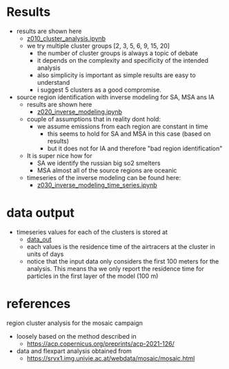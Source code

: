 # Results 
- results are shown here
  - [z010_cluster_analysis.ipynb](./nb/z010_cluster_analysis.md)
  - we try multiple cluster groups [2, 3, 5, 6, 9, 15, 20]
    - the number of cluster groups is always a topic of debate 
    - it depends on the complexity and specificity of the intended analysis 
    - also simplicity is important as simple results are easy to understand 
    - i suggest 5 clusters as a good compromise.  
- source region identification with inverse modeling for SA, MSA ans IA
  - results are shown here
    - [z020_inverse_modeling.ipynb](./nb/z020_inverse_modeling.md)
  - couple of assumptions that in reality dont hold: 
    - we assume emissions from each region are constant in time
      - this seems to hold for SA and MSA in this case (based on results)
      - but it does not for IA and therefore "bad region identification"
  - It is super nice how for
    - SA we identify the russian big so2 smelters 
    - MSA almost all of the source regions are oceanic
  - timeseries of the inverse modeling can be found here:
    - [z030_inverse_modeling_time_series.ipynb](./nb/z030_inverse_modeling_time_series.md)
# data output 
- timeseries values for each of the clusters is stored at
  - [data_out](./data_out)
  - each values is the residence time of the airtracers at the cluster in units of days
  - notice that the input data only considers the first 100 meters for the analysis. This means tha we only report the residence time for particles in the first layer of the model (100 m)




# references 
region cluster analysis for the mosaic campaign 
- loosely based on the method described in
  - https://acp.copernicus.org/preprints/acp-2021-126/
- data and flexpart analysis obtained from 
  - https://srvx1.img.univie.ac.at/webdata/mosaic/mosaic.html



